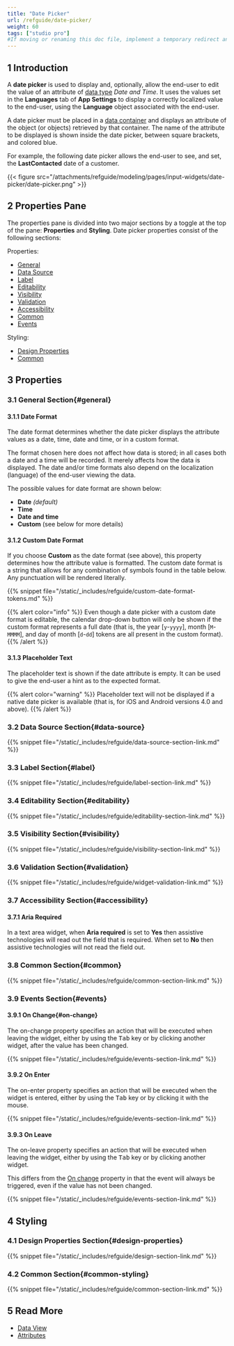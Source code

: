 ```yaml
---
title: "Date Picker"
url: /refguide/date-picker/
weight: 60
tags: ["studio pro"]
#If moving or renaming this doc file, implement a temporary redirect and let the respective team know they should update the URL in the product. See Mapping to Products for more details.
---
```


## 1 Introduction

A **date picker** is used to display and, optionally, allow the end-user to edit the value of an attribute of [data type](/refguide/data-types/) *Date and Time*. It uses the values set in the **Languages** tab of **App Settings** to display a correctly localized value to the end-user, using the **Language** object associated with the end-user.

A date picker must be placed in a [data container](/refguide/data-widgets/) and displays an attribute of the object (or objects) retrieved by that container. The name of the attribute to be displayed is shown inside the date picker, between square brackets, and colored blue.

For example, the following date picker allows the end-user to see, and set, the **LastContacted** date of a customer.

{{< figure src="/attachments/refguide/modeling/pages/input-widgets/date-picker/date-picker.png" >}}

## 2 Properties Pane

The properties pane is divided into two major sections by a toggle at the top of the pane: **Properties** and **Styling**. Date picker properties consist of the following sections:

Properties:

* [General](#general)
* [Data Source](#data-source)
* [Label](#label)
* [Editability](#editability)
* [Visibility](#visibility)
* [Validation](#validation)
* [Accessibility](#accessibility)
* [Common](#common)
* [Events](#events)

Styling:

* [Design Properties](#design-properties)
* [Common](#common-styling)

## 3 Properties

### 3.1 General Section{#general}

#### 3.1.1 Date Format

The date format determines whether the date picker displays the attribute values as a date, time, date and time, or in a custom format.

The format chosen here does not affect how data is stored; in all cases both a date and a time will be recorded. It merely affects how the data is displayed. The date and/or time formats also depend on the localization (language) of the end-user viewing the data.

The possible values for date format are shown below:

* **Date** *(default)*
* **Time**
* **Date and time**
* **Custom** (see below for more details)

#### 3.1.2 Custom Date Format

If you choose **Custom** as the date format (see above), this property determines how the attribute value is formatted. The custom date format is a string that allows for any combination of symbols found in the table below. Any punctuation will be rendered literally.

{{% snippet file="/static/_includes/refguide/custom-date-format-tokens.md" %}}

{{% alert color="info" %}}
Even though a date picker with a custom date format is editable, the calendar drop-down button will only be shown if the custom format represents a full date (that is, the year [`y`-`yyyy`], month [`M`-`MMMM`], and day of month [`d`-`dd`] tokens are all present in the custom format).
{{% /alert %}}

#### 3.1.3 Placeholder Text

The placeholder text is shown if the date attribute is empty. It can be used to give the end-user a hint as to the expected format.

{{% alert color="warning" %}}
Placeholder text will not be displayed if a native date picker is available (that is, for iOS and Android versions 4.0 and above).
{{% /alert %}}

### 3.2 Data Source Section{#data-source}

{{% snippet file="/static/_includes/refguide/data-source-section-link.md" %}}

### 3.3 Label Section{#label}

{{% snippet file="/static/_includes/refguide/label-section-link.md" %}}

### 3.4 Editability Section{#editability}

{{% snippet file="/static/_includes/refguide/editability-section-link.md" %}}

### 3.5 Visibility Section{#visibility}

{{% snippet file="/static/_includes/refguide/visibility-section-link.md" %}}

### 3.6 Validation Section{#validation}

{{% snippet file="/static/_includes/refguide/widget-validation-link.md" %}}

### 3.7 Accessibility Section{#accessibility}

#### 3.7.1 Aria Required

In a text area widget, when **Aria required** is set to **Yes** then assistive technologies will read out the field that is required. When set to **No** then assistive technologies will not read the field out.

### 3.8 Common Section{#common}

{{% snippet file="/static/_includes/refguide/common-section-link.md" %}}

### 3.9 Events Section{#events}

#### 3.9.1 On Change{#on-change}

The on-change property specifies an action that will be executed when leaving the widget, either by using the <kbd>Tab</kbd> key or by clicking another widget, after the value has been changed.

{{% snippet file="/static/_includes/refguide/events-section-link.md" %}}

#### 3.9.2 On Enter

The on-enter property specifies an action that will be executed when the widget is entered, either by using the <kbd>Tab</kbd> key or by clicking it with the mouse.

{{% snippet file="/static/_includes/refguide/events-section-link.md" %}}

#### 3.9.3 On Leave

The on-leave property specifies an action that will be executed when leaving the widget, either by using the <kbd>Tab</kbd> key or by clicking another widget.

This differs from the [On change](#on-change) property in that the event will always be triggered, even if the value has not been changed.

{{% snippet file="/static/_includes/refguide/events-section-link.md" %}}

## 4 Styling

### 4.1 Design Properties Section{#design-properties}

{{% snippet file="/static/_includes/refguide/design-section-link.md" %}} 

### 4.2 Common Section{#common-styling}

{{% snippet file="/static/_includes/refguide/common-section-link.md" %}}

## 5 Read More

* [Data View](/refguide/data-view/)
* [Attributes](/refguide/attributes/)
